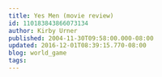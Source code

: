 ```yaml
---
title: Yes Men (movie review)
id: 110183843866073134
author: Kirby Urner
published: 2004-11-30T09:58:00.000-08:00
updated: 2016-12-01T08:39:15.770-08:00
blog: world_game
tags: 
---
```


